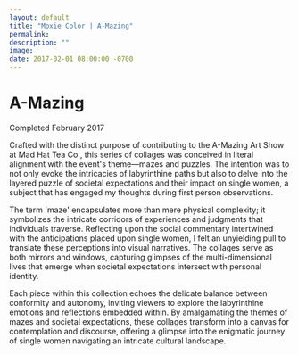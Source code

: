```yaml
---
layout: default
title: "Moxie Color | A-Mazing"
permalink: 
description: ""
image: 
date: 2017-02-01 08:00:00 -0700
---
```


# A-Mazing  
Completed February 2017

Crafted with the distinct purpose of contributing to the A-Mazing Art Show at Mad Hat Tea Co., this series of collages was conceived in literal alignment with the event's theme—mazes and puzzles. The intention was to not only evoke the intricacies of labyrinthine paths but also to delve into the layered puzzle of societal expectations and their impact on single women, a subject that has engaged my thoughts during first person observations.

The term 'maze' encapsulates more than mere physical complexity; it symbolizes the intricate corridors of experiences and judgments that individuals traverse. Reflecting upon the social commentary intertwined with the anticipations placed upon single women, I felt an unyielding pull to translate these perceptions into visual narratives. The collages serve as both mirrors and windows, capturing glimpses of the multi-dimensional lives that emerge when societal expectations intersect with personal identity.

Each piece within this collection echoes the delicate balance between conformity and autonomy, inviting viewers to explore the labyrinthine emotions and reflections embedded within. By amalgamating the themes of mazes and societal expectations, these collages transform into a canvas for contemplation and discourse, offering a glimpse into the enigmatic journey of single women navigating an intricate cultural landscape.
